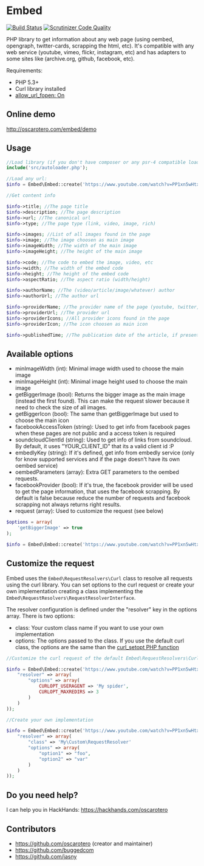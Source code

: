 Embed
=====

[![Build Status](https://travis-ci.org/oscarotero/Embed.svg?branch=master)](https://travis-ci.org/oscarotero/Embed)
[![Scrutinizer Code Quality](https://scrutinizer-ci.com/g/oscarotero/Embed/badges/quality-score.png?s=79e37032db280b9795388124c030dcf4309343d1)](https://scrutinizer-ci.com/g/oscarotero/Embed/)

PHP library to get information about any web page (using oembed, opengraph, twitter-cards, scrapping the html, etc). It's compatible with any web service (youtube, vimeo, flickr, instagram, etc) and has adapters to some sites like (archive.org, github, facebook, etc).

Requirements:

* PHP 5.3+
* Curl library installed
* [allow_url_fopen: On](http://php.net/manual/en/filesystem.configuration.php#ini.allow-url-fopen)

Online demo
-----------

http://oscarotero.com/embed/demo

Usage
-----

```php
//Load library (if you don't have composer or any psr-4 compatible loader):
include('src/autoloader.php');

//Load any url:
$info = Embed\Embed::create('https://www.youtube.com/watch?v=PP1xn5wHtxE');

//Get content info

$info->title; //The page title
$info->description; //The page description
$info->url; //The canonical url
$info->type; //The page type (link, video, image, rich)

$info->images; //List of all images found in the page
$info->image; //The image choosen as main image
$info->imageWidth; //The width of the main image
$info->imageHeight; //The height of the main image

$info->code; //The code to embed the image, video, etc
$info->width; //The width of the embed code
$info->height; //The height of the embed code
$info->aspectRatio; //The aspect ratio (width/height)

$info->authorName; //The (video/article/image/whatever) author 
$info->authorUrl; //The author url

$info->providerName; //The provider name of the page (youtube, twitter, instagram, etc)
$info->providerUrl; //The provider url
$info->providerIcons; //All provider icons found in the page
$info->providerIcon; //The icon choosen as main icon

$info->publishedTime; //The publication date of the article, if present
```

Available options
-----------------

* minImageWidth (int): Minimal image width used to choose the main image
* minImageHeight (int): Minimal image height used to choose the main image
* getBiggerImage (bool): Returns the bigger image as the main image (instead the first found). This can make the request slower because it need to check the size of all images.
* getBiggerIcon (bool): The same than getBiggerImage but used to choose the main icon
* facebookAccessToken (string): Used to get info from facebook pages when these pages are not public and a access token is required
* soundcloudClientId (string): Used to get info of links from soundcloud. By default, it uses "YOUR_CLIENT_ID" that its a valid client id :P
* embedlyKey (string): If it's defined, get info from embedly service (only for know supported services and if the page doesn't have its own oembed service)
* oembedParameters (array): Extra GET parameters to the oembed requests.
* facebookProvider (bool): If it's true, the facebook provider will be used to get the page information, that uses the facebook scrapping. By default is false because reduce the number of requests and facebook scrapping not always returns right results.
* request (array): Used to customize the request (see below)

```php
$options = array(
	'getBiggerImage' => true
);

$info = Embed\Embed::create('https://www.youtube.com/watch?v=PP1xn5wHtxE', $options);
```

Customize the request
---------------------

Embed uses the `Embed\RequestResolvers\Curl` class to resolve all requests using the curl library. You can set options to the curl request or create your own implementation creating a class implementing the `Embed\RequestResolvers\RequestResolverInterface`.

The resolver configuration is defined under the "resolver" key in the options array. There is two options:

* class: Your custom class name if you want to use your own implementation
* options: The options passed to the class. If you use the default curl class, the options are the same than the [curl_setopt PHP function](http://php.net/manual/en/function.curl-setopt.php)

```php
//Customize the curl request of the default Embed\RequestResolvers\Curl

$info = Embed\Embed::create('https://www.youtube.com/watch?v=PP1xn5wHtxE', array(
	"resolver" => array(
		"options" => array(
			CURLOPT_USERAGENT => 'My spider',
			CURLOPT_MAXREDIRS => 3
		)
	)
));

//Create your own implementation

$info = Embed\Embed::create('https://www.youtube.com/watch?v=PP1xn5wHtxE', array(
	"resolver" => array(
		"class" => 'My\Custom\RequestResolver'
		"options" => array(
			"option1" => "foo",
			"option2" => "var"
		)
	)
));
```

Do you need help?
-----------------

I can help you in HackHands: https://hackhands.com/oscarotero

Contributors
------------
* https://github.com/oscarotero (creator and maintainer)
* https://github.com/buggedcom
* https://github.com/jasny
